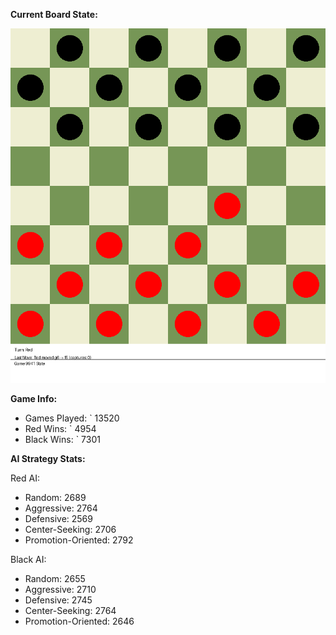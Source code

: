 
**Current Board State:**  
<!-- START_GIF -->
![Checkers Game](./checkers_game.gif)
<!-- END_GIF -->

**Game Info:**  
- Games Played: `<!-- GAMES_PLAYED --> 13520
- Red Wins: `<!-- RED_WINS --> 4954
- Black Wins: `<!-- BLACK_WINS --> 7301

<!-- AI_STATS -->
**AI Strategy Stats:**

Red AI:
- Random: 2689
- Aggressive: 2764
- Defensive: 2569
- Center-Seeking: 2706
- Promotion-Oriented: 2792

Black AI:
- Random: 2655
- Aggressive: 2710
- Defensive: 2745
- Center-Seeking: 2764
- Promotion-Oriented: 2646
